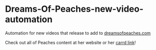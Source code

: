 # Dreams-Of-Peaches-new-video-automation
Automation for new videos that release to add to [dreamsofpeaches.com](https://dreamsofpeaches.com)

Check out all of Peaches content at her website or her [carrd link](https://dreamsofpeaches.carrd.co)!
